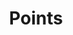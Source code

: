 ---
layout: one_column
title: Points
icon: nav_icons/points.svg
blocks:
    - mini_events.md
    - scavenger-hunt.md
    - photo-booth.md
---